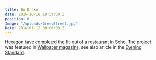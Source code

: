 ```yaml
---
title: Bo Drake
date: 2016-10-18 19:50:00 Z
position: 0
Image: "/uploads/GreekStreet.jpg"
Date: 2016-01-12 00:00:00 Z
---
```


Hexagon have completed the fit-out of a restaurant in Soho. The project was featured in [Wallpaper magazine](http://www.wallpaper.com/travel/uk/london/restaurants/b-drake#17447), see also article in the [Evening Standard](http://www.standard.co.uk/goingout/restaurants/fay-maschler-reviews-bo-drake-10053026.html).